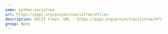```yaml
---
name: python-asciitree
url: https://pypi.org/project/asciitree/#files
description: ASCII trees. URL : https://pypi.org/project/asciitree/#files Groups : None
group: None
---
```


